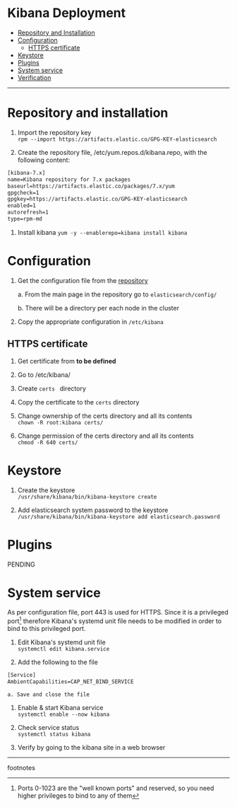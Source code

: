 # Kibana Deployment
* [Repository and Installation](#repository-and-installation)
* [Configuration](#configuration)
    * [HTTPS certificate](#https-certificate)
* [Keystore](#keystore)
* [Plugins](#plugins)
* [System service](#system-service)
* [Verification](#verification)

---

# Repository and installation

1. Import the repository key\
`rpm --import https://artifacts.elastic.co/GPG-KEY-elasticsearch`

1. Create the repository file, /etc/yum.repos.d/kibana.repo, with the following content:
```txt
[kibana-7.x]
name=Kibana repository for 7.x packages
baseurl=https://artifacts.elastic.co/packages/7.x/yum
gpgcheck=1
gpgkey=https://artifacts.elastic.co/GPG-KEY-elasticsearch
enabled=1
autorefresh=1
type=rpm-md
```

1. Install kibana
`yum -y --enablerepo=kibana install kibana`

# Configuration

1.  Get the configuration file from the [repository]()

    a.  From the main page in the repository go to `elasticsearch/config/`

    b.  There will be a directory per each node in the cluster

1.  Copy the appropriate configuration in `/etc/kibana`

## HTTPS certificate

1. Get certificate from **to be defined**

1. Go to /etc/kibana/

1. Create `certs ` directory

1. Copy the certificate to the `certs` directory

1. Change ownership of the certs directory and all its contents\
`chown -R root:kibana certs/`

1.  Change permission of the certs directory and all its contents\
`chmod -R 640 certs/`

# Keystore

1. Create the keystore\
`/usr/share/kibana/bin/kibana-keystore create`

1. Add elasticsearch system password to the keystore\
`/usr/share/kibana/bin/kibana-keystore add elasticsearch.password`

# Plugins

PENDING

# System service

As per configuration file, port 443 is used for HTTPS. Since it is a privileged port[^1] therefore Kibana's systemd unit file needs to be modified in order to bind to this privileged port.

1. Edit Kibana's systemd unit file\
`systemctl edit kibana.service`

1. Add the following to the file
```txt
[Service]
AmbientCapabilities=CAP_NET_BIND_SERVICE
```
    a. Save and close the file

1. Enable & start Kibana service\
`systemctl enable --now kibana`

1. Check service status\
`systemctl status kibana`

1.  Verify by going to the kibana site in a web browser

---
footnotes

[^1]: Ports 0-1023 are the "well known ports" and reserved, so you need higher privileges to bind to any of them
